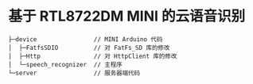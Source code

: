 # 基于 RTL8722DM MINI 的云语音识别

```
├─device	            // MINI Arduino 代码
│  ├─FatfsSDIO          // 对 FatFs_SD 库的修改
│  ├─Http               // 对 HttpClient 库的修改
│  └─speech_recognizer  // 主程序
└─server                // 服务器端代码
```


